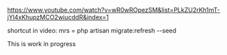 https://www.youtube.com/watch?v=wR0wROpezSM&list=PLkZU2rKh1mT-jYl4xKhupzMCO2wiucddR&index=1

shortcut in video:
mrs     =       php artisan migrate:refresh --seed

This is work in progress